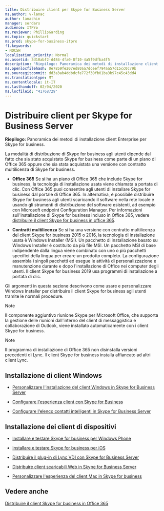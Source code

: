 ```yaml
---
title: Distribuire client per Skype for Business Server
ms.author: v-lanac
author: lanachin
manager: serdars
audience: ITPro
ms.reviewer: PhillipGarding
ms.topic: quickstart
ms.prod: skype-for-business-itpro
f1.keywords:
- NOCSH
localization_priority: Normal
ms.assetid: 3d10abf2-d484-4fa0-8f10-4a5f9dfba4f5
description: 'Riepilogo: Panoramica dei metodi di installazione client aziendali per Skype for business.'
ms.openlocfilehash: 0e7859fe207ed80aa7dceef794aa57d15cc0c79b
ms.sourcegitcommit: dd3a3ab4ddbdcfe772f30fb01ba3b97c45c43dd4
ms.translationtype: MT
ms.contentlocale: it-IT
ms.lasthandoff: 02/04/2020
ms.locfileid: "41768729"
---
```

# <a name="deploy-clients-for-skype-for-business-server"></a>Distribuire client per Skype for Business Server
 
**Riepilogo:** Panoramica dei metodi di installazione client Enterprise per Skype for business.
  
La modalità di distribuzione di Skype for business agli utenti dipende dal fatto che sia stato acquistato Skype for business come parte di un piano di Office 365 oppure che sia stata acquistata una versione con contratto multilicenza di Skype for business. 
  
- **Office 365** Se si ha un piano di Office 365 che include Skype for business, la tecnologia di installazione usata viene chiamata a portata di clic. Con Office 365 puoi consentire agli utenti di installare Skype for business dal portale di Office 365. In alternativa, è possibile distribuire Skype for business agli utenti scaricando il software nella rete locale e usando gli strumenti di distribuzione del software esistenti, ad esempio con Microsoft endpoint Configuration Manager. Per informazioni sull'installazione di Skype for business incluso in Office 365, vedere [distribuire il client Skype for business in office 365](https://support.office.com/article/8c563b81-22c9-4024-9efe-9fe28c7bbc96).
    
- **Contratti multilicenza** Se si ha una versione con contratto multilicenza del client Skype for business 2015 o 2016, la tecnologia di installazione usata è Windows Installer (MSI). Un pacchetto di installazione basato su Windows Installer è costituito da più file MSI. Un pacchetto MSI di base indipendente dalla lingua viene combinato con uno o più pacchetti specifici della lingua per creare un prodotto completo. La configurazione assembla i singoli pacchetti ed esegue le attività di personalizzazione e manutenzione durante e dopo l'installazione di Office nei computer degli utenti. Il client Skype for business 2019 usa programmi di installazione a portata di clic.
    
Gli argomenti in questa sezione descrivono come usare e personalizzare Windows Installer per distribuire il client Skype for business agli utenti tramite le normali procedure.
  
> [!NOTE]
> Il componente aggiuntivo riunione Skype per Microsoft Office, che supporta la gestione delle riunioni dall'interno del client di messaggistica e collaborazione di Outlook, viene installato automaticamente con i client Skype for business. 
  
> [!NOTE]
> Il programma di installazione di Office 365 non disinstalla versioni precedenti di Lync. Il client Skype for business installa affiancato ad altri client Lync. 
  
## <a name="installing-windows-clients"></a>Installazione di client Windows

- [Personalizzare l'installazione del client Windows in Skype for Business Server](customize-windows-client-installation.md)
    
- [Configurare l'esperienza client con Skype for Business](configure-the-client-experience.md)
    
- [Configurare l'elenco contatti intelligenti in Skype for Business Server](configure-smart-contacts-list.md)
    
## <a name="installing-device-clients"></a>Installazione dei client di dispositivi

- [Installare e testare Skype for business per Windows Phone](windows-phone.md)
    
- [Installare e testare Skype for business per iOS](ios.md)
    
    
- [Distribuire il plug-in di Lync VDI con Skype for Business Server](deploy-the-lync-vdi-plug-in.md)
    
- [Distribuire client scaricabili Web in Skype for Business Server](deploy-web-downloadable-clients.md)
    
- [Personalizzare l'esperienza del client Mac in Skype for business](customize-the-mac-client-experience.md)
    
## <a name="see-also"></a>Vedere anche

[Distribuire il client Skype for business in Office 365](../../../SfbOnline/set-up-skype-for-business-online/deploy-the-skype-for-business-client-in-office-365.md)
